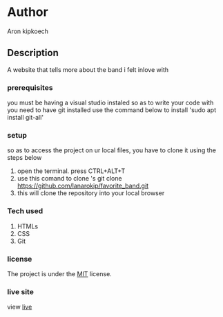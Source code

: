 # Author
Aron kipkoech
## Description
A website that tells more about the band i felt inlove with
### prerequisites
you must be having a visual studio instaled so as to write your code with
you need to have git installed
use the command below to install
'sudo apt install git-all'
### setup
so as to access the project on ur local files, you have to clone it using the steps below
1. open the terminal. press CTRL+ALT+T
2. use this comand to clone 's git clone https://github.com/lanarokip/favorite_band.git
3. this will clone the repository into your local browser
### Tech used
1. HTMLs
1. CSS
1. Git

### license
The project is under the  [MIT](license) license.

### live site 
view [live](https://lanarokip.github.io/favorite_band/)
